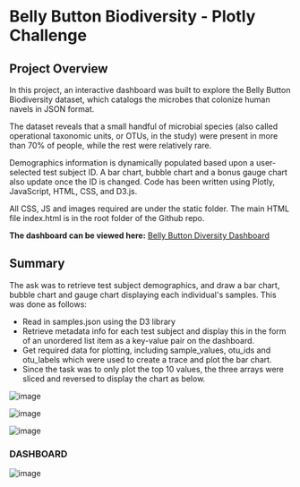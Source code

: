 # Belly Button Biodiversity - Plotly Challenge

## Project Overview
In this project, an interactive dashboard was built to explore the Belly Button Biodiversity dataset, which catalogs the microbes that colonize human navels in JSON format.

The dataset reveals that a small handful of microbial species (also called operational taxonomic units, or OTUs, in the study) were present in more than 70% of people, while the rest were relatively rare.

Demographics information is dynamically populated based upon a user-selected test subject ID. A bar chart, bubble chart and a bonus gauge chart also update once the ID is changed. Code has been written using Plotly, JavaScript, HTML, CSS, and D3.js.

All CSS, JS and images required are under the static folder. The main HTML file index.html is in the root folder of the Github repo.

**The dashboard can be viewed here:** [Belly Button Diversity Dashboard](https://dhivyapadmanaban.github.io/plotly_deployment/)

## Summary

The ask was to retrieve test subject demographics, and draw a bar chart, bubble chart and gauge chart displaying each individual's samples. This was done as follows:

- Read in samples.json using the D3 library
- Retrieve metadata info for each test subject and display this in the form of an unordered list item as a key-value pair on the dashboard.
- Get required data for plotting, including sample_values, otu_ids and otu_labels which were used to create a trace and plot the bar chart.
- Since the task was to only plot the top 10 values, the three arrays were sliced and reversed to display the chart as below.


![image](https://user-images.githubusercontent.com/83181834/126884337-697dffc5-8b1a-4dce-8f90-ba09e2dfb26e.png)



![image](https://user-images.githubusercontent.com/83181834/126884339-a4223dfc-73cb-4b84-acec-16b0dbe724f3.png)



![image](https://user-images.githubusercontent.com/83181834/126884345-9aa808d2-09d1-410d-ae07-52703c1b320a.png)



### DASHBOARD

![image](https://user-images.githubusercontent.com/83181834/126884332-680a0fc0-918b-43ae-876e-7c445d4bd116.png)
